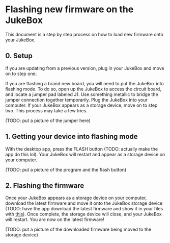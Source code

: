 # Flashing new firmware on the JukeBox
This document is a step by step process on how to load new firmware onto your JukeBox.

## 0. Setup
If you are updating from a previous version, plug in your JukeBox and move on to step one.

If you are flashing a brand new board, you will need to put the JukeBox into flashing mode. To do so, open up the JukeBox to access the circuit board, and locate a jumper pad labeled J1. Use something metallic to bridge the jumper connection together temporarily. Plug the JukeBox into your computer. If your JukeBox appears as a storage device, move on to step two. This process may take a few tries.

(TODO: put a picture of the jumper here)

## 1. Getting your device into flashing mode
With the desktop app, press the FLASH button (TODO: actually make the app do this lol). Your JukeBox will restart and appear as a storage device on your computer.

(TODO: put a picture of the program and the flash button)

## 2. Flashing the firmware
Once your JukeBox appears as a storage device on your computer, download the latest firmware and move it onto the JukeBox storage device (TODO: have the app download the latest firmware and show it in your files with [this](https://stackoverflow.com/a/66486335/13977827)). Once complete, the storage device will close, and your JukeBox will restart. You are now on the latest firmware!

(TODO: put a picture of the downloaded firmware being moved to the storage device)
